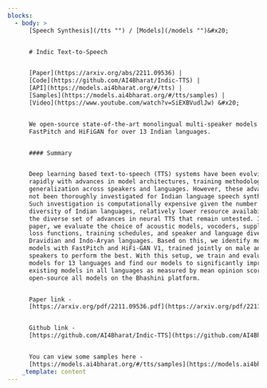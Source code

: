 ```yaml
---
blocks:
  - body: >
      [Speech Synthesis](/tts "") / [Models](/models "")&#x20;


      # Indic Text-to-Speech


      [Paper](https://arxiv.org/abs/2211.09536) |
      [Code](https://github.com/AI4Bharat/Indic-TTS) |
      [API](https://models.ai4bharat.org/#/tts) |
      [Samples](https://models.ai4bharat.org/#/tts/samples) |
      [Video](https://www.youtube.com/watch?v=SiEXBVudlJw) &#x20;


      We open-source state-of-the-art monolingual multi-speaker models based on
      FastPitch and HiFiGAN for over 13 Indian languages.


      #### Summary


      Deep learning based text-to-speech (TTS) systems have been evolving
      rapidly with advances in model architectures, training methodologies, and
      generalization across speakers and languages. However, these advances have
      not been thoroughly investigated for Indian language speech synthesis.
      Such investigation is computationally expensive given the number and
      diversity of Indian languages, relatively lower resource availability, and
      the diverse set of advances in neural TTS that remain untested. In this
      paper, we evaluate the choice of acoustic models, vocoders, supplementary
      loss functions, training schedules, and speaker and language diversity for
      Dravidian and Indo-Aryan languages. Based on this, we identify monolingual
      models with FastPitch and HiFi-GAN V1, trained jointly on male and female
      speakers to perform the best. With this setup, we train and evaluate TTS
      models for 13 languages and find our models to significantly improve upon
      existing models in all languages as measured by mean opinion scores. We
      open-source all models on the Bhashini platform.


      Paper link -
      [https://arxiv.org/pdf/2211.09536.pdf](https://arxiv.org/pdf/2211.09536.pdf)


      Github link -
      [https://github.com/AI4Bharat/Indic-TTS](https://github.com/AI4Bharat/Indic-TTS)


      You can view some samples here -
      [https://models.ai4bharat.org/#/tts/samples](https://models.ai4bharat.org/#/tts/samples)
    _template: content
---
```


